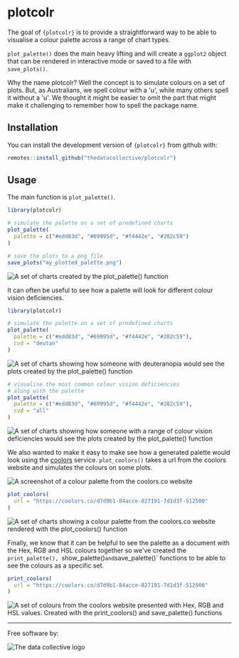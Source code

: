 
# plotcolr

<!-- badges: start -->
<!-- badges: end -->

The goal of `{plotcolr}` is to provide a straightforward way to be able to visualise a colour palette across a range of chart types.

`plot_palette()` does the main heavy lifting and will create a `ggplot2` object that can be rendered in interactive mode or saved to a file with `save_plots()`.

Why the name plotcolr? Well the concept is to simulate colours on a set of plots. But, as Australians, we spell colour with a 'u', while many others spell it without a 'u'. We thought it might be easier to omit the part that might make it challenging to remember how to spell the package name.

## Installation

You can install the development version of `{plotcolr}` from github with:

``` r
remotes::install_github("thedatacollective/plotcolr")
```

## Usage

The main function is `plot_palette()`.

```r
library(plotcolr)

# simulate the palette on a set of predefined charts
plot_palette(
  palette = c("#edd83d", "#69995d", "#f4442e", "#202c59")
)

# save the plots to a png file
save_plots("my_plotted_palette.png")
```

![A set of charts created by the plot_palette() function](inst/images/plot.png)

It can often be useful to see how a palette will look for different colour vision deficiencies.

```r
library(plotcolr)

# simulate the palette on a set of predefined charts
plot_palette(
  palette = c("#edd83d", "#69995d", "#f4442e", "#202c59"),
  cvd = "deutan"
)
```

![A set of charts showing how someone with deuteranopia would see the plots created by the plot_palette() function](inst/images/deutan_plot.png)

```r
# visualise the most common colour vision deficiencies
# along with the palette
plot_palette(
  palette = c("#edd83d", "#69995d", "#f4442e", "#202c59"),
  cvd = "all"
)
```

![A set of charts showing how someone with a range of colour vision deficiencies would see the plots created by the plot_palette() function](inst/images/allcvd_plot.png)

We also wanted to make it easy to make see how a generated palette would look using the [coolors](https://coolors.co) service. `plot_coolors()` takes a url from the coolors website and simulates the colours on some plots.

![A screenshot of a colour palette from the coolors.co website](inst/images/coolors.png)

```r
plot_coolors(
  url = "https://coolors.co/d7d9b1-84acce-827191-7d1d3f-512500"
)
```

![A set of charts showing a colour palette from the coolors.co website rendered with the plot_coolors() function](inst/images/coolors_plot.png)


Finally, we know that it can be helpful to see the palette as a document with the Hex, RGB and HSL colours together so we've created the `print_palette(), `show_palette()` and `save_palette()` functions to be able to see the colours as a specific set.

```r
print_coolors(
  url = "https://coolors.co/d7d9b1-84acce-827191-7d1d3f-512500"
)
```

![A set of colours from the coolors website presented with Hex, RGB and HSL values. Created with the print_coolors() and save_palette() functions](inst/images/coolors_save.png)

---

Free software by:

![The data collective logo](inst/images/thedatacollective.png)

